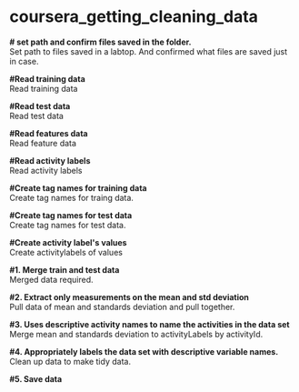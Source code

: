 # coursera_getting_cleaning_data

**# set path and confirm files saved in the folder.** <br>
  Set path to files saved in a labtop. And confirmed what files are saved just in case.

**#Read training data**<br>
  Read training data

**#Read test data**<br>
  Read test data

**#Read features data**<br>
  Read feature data
  
**#Read activity labels**<br>
  Read activity labels

**#Create tag names for training data** <br>
  Create tag names for traing data.

**#Create tag names for test data**<br>
  Create tag names for test data.
  
**#Create activity label's values**<br>
  Create activitylabels of values
  
**#1. Merge train and test data** <br>
  Merged data required.
  
**#2. Extract only measurements on the mean and std deviation**<br>
  Pull data of mean and standards deviation and pull together.

**#3. Uses descriptive activity names to name the activities in the data set**<br>
  Merge mean and standards deviation to activityLabels by activityId.

**#4. Appropriately labels the data set with descriptive variable names.**<br> 
  Clean up data to make tidy data.
  
**#5. Save data**<br>
